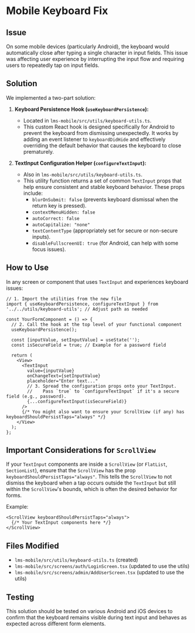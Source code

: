 # Mobile Keyboard Fix

## Issue
On some mobile devices (particularly Android), the keyboard would automatically close after typing a single character in input fields. This issue was affecting user experience by interrupting the input flow and requiring users to repeatedly tap on input fields.

## Solution
We implemented a two-part solution:

1. **Keyboard Persistence Hook (`useKeyboardPersistence`):** 
   - Located in `lms-mobile/src/utils/keyboard-utils.ts`.
   - This custom React hook is designed specifically for Android to prevent the keyboard from dismissing unexpectedly. It works by adding an event listener to `keyboardDidHide` and effectively overriding the default behavior that causes the keyboard to close prematurely.

2. **TextInput Configuration Helper (`configureTextInput`):**
   - Also in `lms-mobile/src/utils/keyboard-utils.ts`.
   - This utility function returns a set of common `TextInput` props that help ensure consistent and stable keyboard behavior. These props include:
     - `blurOnSubmit: false` (prevents keyboard dismissal when the return key is pressed).
     - `contextMenuHidden: false`
     - `autoCorrect: false`
     - `autoCapitalize: "none"`
     - `textContentType` (appropriately set for secure or non-secure inputs).
     - `disableFullscreenUI: true` (for Android, can help with some focus issues).

## How to Use
In any screen or component that uses `TextInput` and experiences keyboard issues:

```tsx
// 1. Import the utilities from the new file
import { useKeyboardPersistence, configureTextInput } from '../../utils/keyboard-utils'; // Adjust path as needed

const YourFormComponent = () => {
  // 2. Call the hook at the top level of your functional component
  useKeyboardPersistence();
  
  const [inputValue, setInputValue] = useState('');
  const isSecureField = true; // Example for a password field

  return (
    <View>
      <TextInput
        value={inputValue}
        onChangeText={setInputValue}
        placeholder="Enter text..."
        // 3. Spread the configuration props onto your TextInput.
        //    Pass `true` to `configureTextInput` if it's a secure field (e.g., password).
        {...configureTextInput(isSecureField)}
      />
      {/* You might also want to ensure your ScrollView (if any) has keyboardShouldPersistTaps="always" */}
    </View>
  );
};
```

## Important Considerations for `ScrollView`
If your `TextInput` components are inside a `ScrollView` (or `FlatList`, `SectionList`), ensure that the `ScrollView` has the prop `keyboardShouldPersistTaps="always"`. This tells the `ScrollView` to not dismiss the keyboard when a tap occurs outside the `TextInput` but still within the `ScrollView`'s bounds, which is often the desired behavior for forms.

Example:
```tsx
<ScrollView keyboardShouldPersistTaps="always">
  {/* Your TextInput components here */}
</ScrollView>
```

## Files Modified
- `lms-mobile/src/utils/keyboard-utils.ts` (created)
- `lms-mobile/src/screens/auth/LoginScreen.tsx` (updated to use the utils)
- `lms-mobile/src/screens/admin/AddUserScreen.tsx` (updated to use the utils)

## Testing
This solution should be tested on various Android and iOS devices to confirm that the keyboard remains visible during text input and behaves as expected across different form elements. 